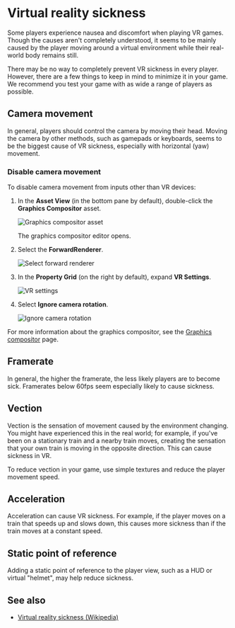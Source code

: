 # Virtual reality sickness

Some players experience nausea and discomfort when playing VR games. Though the causes aren't completely understood, it seems to be mainly caused by the player moving around a virtual environment while their real-world body remains still.

There may be no way to completely prevent VR sickness in every player. However, there are a few things to keep in mind to minimize it in your game. We recommend you test your game with as wide a range of players as possible.

## Camera movement

In general, players should control the camera by moving their head. Moving the camera by other methods, such as gamepads or keyboards, seems to be the biggest cause of VR sickness, especially with horizontal (yaw) movement.

### Disable camera movement

To disable camera movement from inputs other than VR devices:

1. In the **Asset View** (in the bottom pane by default), double-click the **Graphics Compositor** asset.

    ![Graphics compositor asset](../graphics/graphics-compositor/media/graphics-compositor-asset.png)

    The graphics compositor editor opens.

2. Select the **ForwardRenderer**.

    ![Select forward renderer](media/select-forward-renderer.png)

3. In the **Property Grid** (on the right by default), expand **VR Settings**.

    ![VR settings](media/vr-settings.png)

4. Select **Ignore camera rotation**. 

    ![Ignore camera rotation](media/ignore-camera-rotation.png)

For more information about the graphics compositor, see the [Graphics compositor](../graphics/graphics-compositor/index.md) page.

## Framerate

In general, the higher the framerate, the less likely players are to become sick. Framerates below 60fps seem especially likely to cause sickness.

## Vection

Vection is the sensation of movement caused by the environment changing. You might have experienced this in the real world; for example, if you've been on a stationary train and a nearby train moves, creating the sensation that your own train is moving in the opposite direction. This can cause sickness in VR.

To reduce vection in your game, use simple textures and reduce the player movement speed. 

## Acceleration

Acceleration can cause VR sickness. For example, if the player moves on a train that speeds up and slows down, this causes more sickness than if the train moves at a constant speed.

## Static point of reference

Adding a static point of reference to the player view, such as a HUD or virtual "helmet", may help reduce sickness.

## See also

* [Virtual reality sickness (Wikipedia)](https://en.wikipedia.org/wiki/Virtual_reality_sickness)